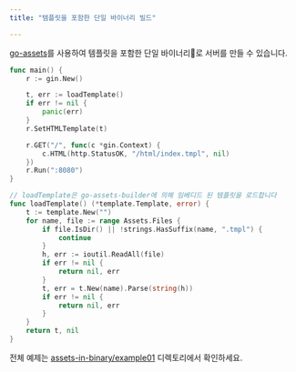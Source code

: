 ```yaml
---
title: "템플릿을 포함한 단일 바이너리 빌드"

---
```


[go-assets](https://github.com/jessevdk/go-assets)를 사용하여 템플릿을 포함한 단일 바이너리로 서버를 만들 수 있습니다.

```go
func main() {
	r := gin.New()

	t, err := loadTemplate()
	if err != nil {
		panic(err)
	}
	r.SetHTMLTemplate(t)

	r.GET("/", func(c *gin.Context) {
		c.HTML(http.StatusOK, "/html/index.tmpl", nil)
	})
	r.Run(":8080")
}

// loadTemplate은 go-assets-builder에 의해 임베디드 된 템플릿을 로드합니다
func loadTemplate() (*template.Template, error) {
	t := template.New("")
	for name, file := range Assets.Files {
		if file.IsDir() || !strings.HasSuffix(name, ".tmpl") {
			continue
		}
		h, err := ioutil.ReadAll(file)
		if err != nil {
			return nil, err
		}
		t, err = t.New(name).Parse(string(h))
		if err != nil {
			return nil, err
		}
	}
	return t, nil
}
```

전체 예제는 [assets-in-binary/example01](https://github.com/gin-gonic/examples/tree/master/assets-in-binary/example01) 디렉토리에서 확인하세요.
